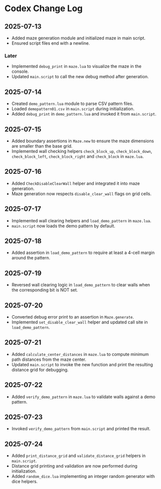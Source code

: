 # Codex Change Log

## 2025-07-13
- Added maze generation module and initialized maze in main script.
- Ensured script files end with a newline.

### Later
- Implemented `debug_print` in `maze.lua` to visualize the maze in the console.
- Updated `main.script` to call the new debug method after generation.

## 2025-07-14
- Created `demo_pattern.lua` module to parse CSV pattern files.
- Loaded `demopattern01.csv` in `main.script` during initialization.
- Added `debug_print` in `demo_pattern.lua` and invoked it from `main.script`.

## 2025-07-15
- Added boundary assertions in `Maze.new` to ensure the maze dimensions are smaller than the base grid.
- Implemented wall checking helpers `check_block_up`, `check_block_down`, `check_block_left`, `check_block_right` and `check_block` in `maze.lua`.

## 2025-07-16
- Added `CheckDisableClearWall` helper and integrated it into maze generation.
- Maze generation now respects `disable_clear_wall` flags on grid cells.

## 2025-07-17
- Implemented wall clearing helpers and `load_demo_pattern` in `maze.lua`.
- `main.script` now loads the demo pattern by default.

## 2025-07-18
- Added assertion in `load_demo_pattern` to require at least a 4-cell margin around the pattern.

## 2025-07-19
- Reversed wall clearing logic in `load_demo_pattern` to clear walls when the corresponding bit is NOT set.

## 2025-07-20
- Converted debug error print to an assertion in `Maze.generate`.
- Implemented `set_disable_clear_wall` helper and updated call site in `load_demo_pattern`.

## 2025-07-21
- Added `calculate_center_distances` in `maze.lua` to compute minimum path
  distances from the maze center.
- Updated `main.script` to invoke the new function and print the resulting
  distance grid for debugging.

## 2025-07-22
- Added `verify_demo_pattern` in `maze.lua` to validate walls against a demo pattern.

## 2025-07-23
- Invoked `verify_demo_pattern` from `main.script` and printed the result.

## 2025-07-24
- Added `print_distance_grid` and `validate_distance_grid` helpers in `main.script`.
- Distance grid printing and validation are now performed during initialization.
- Added `random_dice.lua` implementing an integer random generator with dice helpers.

